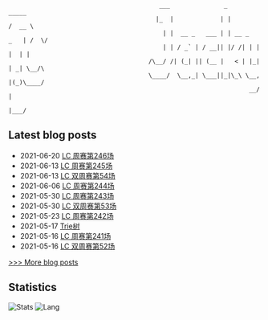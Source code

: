 
```
                                          ___               _              _____ 
                                         |_  |             | |            /  __ \
                                           | |  __ _   ___ | | __ _   _   | /  \/
                                           | | / _` | / __|| |/ /| | | |  | |    
                                       /\__/ /| (_| || (__ |   < | |_| | _| \__/\
                                       \____/  \__,_| \___||_|\_\ \__, |(_)\____/
                                                                   __/ |         
                                                                  |___/          
```

## Latest blog posts
- 2021-06-20 [LC 周赛第246场](https://scnujackychen.github.io/2021/06/20/LC-weekly-contest-246/)
- 2021-06-13 [LC 周赛第245场](https://scnujackychen.github.io/2021/06/13/LC-weekly-contest-245/)
- 2021-06-13 [LC 双周赛第54场](https://scnujackychen.github.io/2021/06/13/LC-biweekly-contest-54/)
- 2021-06-06 [LC 周赛第244场](https://scnujackychen.github.io/2021/06/06/LC-weekly-contest-244/)
- 2021-05-30 [LC 周赛第243场](https://scnujackychen.github.io/2021/05/30/LC-weekly-contest-243/)
- 2021-05-30 [LC 双周赛第53场](https://scnujackychen.github.io/2021/05/30/LC-biweekly-contest-53/)
- 2021-05-23 [LC 周赛第242场](https://scnujackychen.github.io/2021/05/23/LC-weekly-contest-242/)
- 2021-05-17 [Trie树](https://scnujackychen.github.io/2021/05/17/trie/)
- 2021-05-16 [LC 周赛第241场](https://scnujackychen.github.io/2021/05/16/LC-weekly-contest-241/)
- 2021-05-16 [LC 双周赛第52场](https://scnujackychen.github.io/2021/05/16/LC-biweekly-contest-52/)

[>>> More blog posts](https://jackyc.cn/)


## Statistics
![Stats](https://github-readme-stats.vercel.app/api?username=SCNUJackyChen)
![Lang](https://github-readme-stats.vercel.app/api/top-langs/?username=SCNUJackyChen&hide=ipynb,html&layout=compact)

